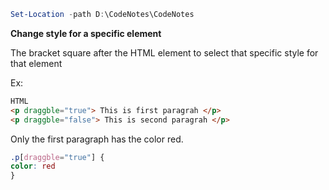 ```PowerShell
Set-Location -path D:\CodeNotes\CodeNotes
```

**Change style for a specific element**

The bracket square after the HTML element to select that specific style for that element

Ex:
```HTML
HTML 
<p draggble="true"> This is first paragrah </p> 
<p draggble="false"> This is second paragrah </p>
```
Only the first paragraph has the color red.
```CSS
.p[draggble="true"] {
color: red
}
```

